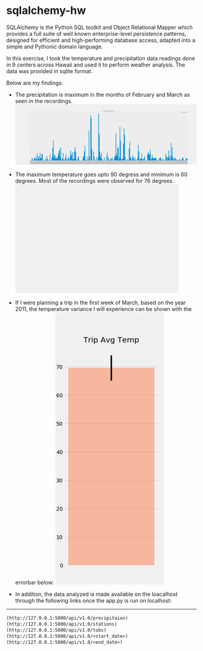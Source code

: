 # sqlalchemy-hw

SQLAlchemy is the Python SQL toolkit and Object Relational Mapper which provides a full suite of well known enterprise-level persistence patterns, designed for efficient and high-performing database access, adapted into a simple and Pythonic domain language.

In this exercise, I took the temperature and precipitation data readings done in 9 centers across Hawaii and used it to perform weather analysis. The data was provided in sqlite format.

Below are my findings:

* The precipitation is maximum in the months of February and March as seen in the recordings.
![precipitation_over_year.png](Images/precipation_over_year.png)

* The maximum temperature goes upto 90 degress and minimum is 60 degrees. Most of the recordings were observed for 76 degrees.
![Temperature_Historgram.png](Images\Temperature_Histogram.png)

* If I were planning a trip in the first week of March, based on the year 2011, the temperature variance I will experience can be shown with the errorbar below:
![Trip_Avg_Temp_ErrBar.png](Images\Trig_Avg_Temp_ErrBar.png)

* In addition, the data analyzed is made available on the loacalhost through the following links once the app.py is run on localhost:
-------------------------------------------------------------------------
```
(http://127.0.0.1:5000/api/v1.0/precipitaion)
(http://127.0.0.1:5000/api/v1.0/stations)
(http://127.0.0.1:5000/api/v1.0/tobs)
(http://127.0.0.1:5000/api/v1.0/<start_date>)
(http://127.0.0.1:5000/api/v1.0/<end_date>)
```